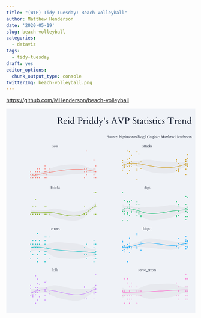 ```yaml
---
title: "(WIP) Tidy Tuesday: Beach Volleyball"
author: Matthew Henderson
date: '2020-05-19'
slug: beach-volleyball
categories:
  - dataviz
tags:
  - tidy-tuesday
draft: yes
editor_options: 
  chunk_output_type: console
twitterImg: beach-volleyball.png
---
```




https://github.com/MHenderson/beach-volleyball

![](beach-volleyball.png)

